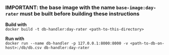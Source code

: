 ### IMPORTANT: the base image with the name `base-image:day-rater` must be built before building these instructions

**Build with**\
`docker build -t db-handler:day-rater <path-to-this-directory>`

**Run with**\
`docker run --name db-handler -p 127.0.0.1:8000:8000 -v <path-to-db-on-host>:/db/db.csv db-handler:day-rater`